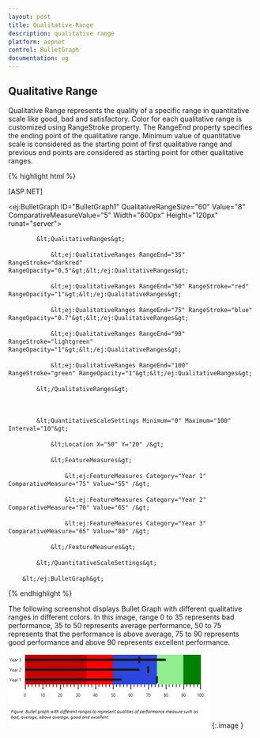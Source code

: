 ```yaml
---
layout: post
title: Qualitative-Range
description: qualitative range
platform: aspnet
control: BulletGraph	
documentation: ug
---
```


## Qualitative Range

Qualitative Range represents the quality of a specific range in quantitative scale like good, bad and satisfactory. Color for each qualitative range is customized using RangeStroke property. The RangeEnd property specifies the ending point of the qualitative range. Minimum value of quantitative scale is considered as the starting point of first qualitative range and previous end points are considered as starting point for other qualitative ranges. 

{% highlight html %}

[ASP.NET]



&lt;ej:BulletGraph ID="BulletGraph1" QualitativeRangeSize="60" Value="8" ComparativeMeasureValue="5" Width="600px" Height="120px" runat="server"&gt;                        

            &lt;QualitativeRanges&gt;

                &lt;ej:QualitativeRanges RangeEnd="35" RangeStroke="darkred" RangeOpacity="0.5"&gt;&lt;/ej:QualitativeRanges&gt;

                &lt;ej:QualitativeRanges RangeEnd="50" RangeStroke="red" RangeOpacity="1"&gt;&lt;/ej:QualitativeRanges&gt;

                &lt;ej:QualitativeRanges RangeEnd="75" RangeStroke="blue" RangeOpacity="0.7"&gt;&lt;/ej:QualitativeRanges&gt;

                &lt;ej:QualitativeRanges RangeEnd="90" RangeStroke="lightgreen" RangeOpacity="1"&gt;&lt;/ej:QualitativeRanges&gt;

                &lt;ej:QualitativeRanges RangeEnd="100" RangeStroke="green" RangeOpacity="1"&gt;&lt;/ej:QualitativeRanges&gt;

            &lt;/QualitativeRanges&gt;



            &lt;QuantitativeScaleSettings Minimum="0" Maximum="100" Interval="10"&gt;

                &lt;Location X="50" Y="20" /&gt;

                &lt;FeatureMeasures&gt;

                    &lt;ej:FeatureMeasures Category="Year 1" ComparativeMeasure="75" Value="55" /&gt;

                    &lt;ej:FeatureMeasures Category="Year 2" ComparativeMeasure="70" Value="65" /&gt;

                    &lt;ej:FeatureMeasures Category="Year 3" ComparativeMeasure="65" Value="80" /&gt;

                &lt;/FeatureMeasures&gt;

            &lt;/QuantitativeScaleSettings&gt;

        &lt;/ej:BulletGraph&gt;

{% endhighlight %}

The following screenshot displays Bullet Graph with different qualitative ranges in different colors. In this image, range 0 to 35 represents bad performance, 35 to 50 represents average performance, 50 to 75 represents that the performance is above average, 75 to 90 represents good performance and above 90 represents excellent performance.

![](Qualitative-Range_images/Qualitative-Range_img1.png)
{:.image }


